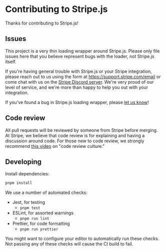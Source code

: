 # Contributing to Stripe.js

Thanks for contributing to Stripe.js!

## Issues

This project is a very thin loading wrapper around Stripe.js. Please only file
issues here that you believe represent bugs with the loader, not Stripe.js
itself.

If you're having general trouble with Stripe.js or your Stripe integration,
please reach out to us using the form at <https://support.stripe.com/email> or
come chat with us on the [Stripe Discord server][developer-chat]. We're very
proud of our level of service, and we're more than happy to help you out with
your integration.

If you've found a bug in Stripe.js loading wrapper, please [let us know][issue]!

## Code review

All pull requests will be reviewed by someone from Stripe before merging. At
Stripe, we believe that code review is for explaining and having a discussion
around code. For those new to code review, we strongly recommend [this
video][code-review] on "code review culture."

## Developing

Install dependencies:

```sh
pnpm install
```

We use a number of automated checks:

- Jest, for testing
  - `pnpm test`
- ESLint, for assorted warnings
  - `pnpm run lint`
- Prettier, for code formatting
  - `pnpm run prettier`

You might want to configure your editor to automatically run these checks. Not
passing any of these checks will cause the CI build to fail.

[code-review]: https://www.youtube.com/watch?v=PJjmw9TRB7s
[issue]: https://github.com/stripe/stripe-js/issues/new/choose
[developer-chat]: https://stripe.com/go/developer-chat
